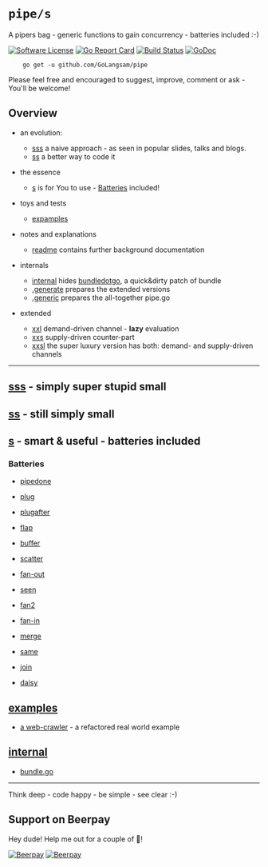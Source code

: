 # `pipe/s`
A pipers bag - generic functions to gain concurrency - batteries included :-)

[![Software License](https://img.shields.io/badge/license-MIT-brightgreen.svg?style=flat-square)](LICENSE.md)
[![Go Report Card](https://goreportcard.com/badge/github.com/GoLangsam/pipe)](https://goreportcard.com/report/github.com/GoLangsam/pipe)
[![Build Status](https://travis-ci.org/GoLangsam/pipe.svg?branch=master)](https://travis-ci.org/GoLangsam/pipe)
[![GoDoc](https://godoc.org/github.com/GoLangsam/pipe?status.svg)](https://godoc.org/github.com/GoLangsam/pipe)


```
    go get -u github.com/GoLangsam/pipe
```

Please feel free and encouraged to suggest, improve, comment or ask - You'll be welcome!

## Overview

- an evolution:
	- [sss](sss.naive/) a naive approach - as seen in popular slides, talks and blogs.
	- [ss](ss.notyet/) a better way to code it

- the essence
	- [s](s/) is for You to use - [Batteries](#batteries) included!

- toys and tests
	- [expamples](expamples/)

- notes and explanations
	- [readme](readme/) contains further background documentation 

- internals
	- [internal](internal/) hides [bundledotgo](internal/cmd/bundledotgo), a quick&dirty patch of bundle
	- [.generate](.generate/) prepares the extended versions
	- [.generic](.generic/) prepares the all-together pipe.go

- extended
	- [xxl](xxl/) demand-driven channel - **lazy** evaluation
	- [xxs](xxs/) supply-driven counter-part
	- [xxsl](xsl/) the super luxury version has both: demand- and supply-driven channels

---

## [sss](sss.naive/) - simply super stupid small


## [ss](ss.notyet/) - still simply small


## [s](s/) - smart & useful - batteries included


### Batteries

- [pipedone](s/pipedone/)
- [plug](s/plug/)
- [plugafter](s/plugafter/)
- [flap](s/flap/)

- [buffer](s/buffer/)

- [scatter](s/scatter/)
- [fan-out](s/fan-out/)

- [seen](s/seen/)

- [fan2](s/fan2/)
- [fan-in](s/fan-in/)

- [merge](s/merge/)
- [same](s/same/)

- [join](s/join/)

- [daisy](s/daisy/)


## [examples](examples/)

- [a web-crawler](examples/httpsyet/) - a refactored real world example

## [internal](internal/)

- [bundle.go](internal/cmd/bundledotgo/)

---
Think deep - code happy - be simple - see clear :-)
## Support on Beerpay
Hey dude! Help me out for a couple of :beers:!

[![Beerpay](https://beerpay.io/GoLangsam/pipe/badge.svg?style=beer-square)](https://beerpay.io/GoLangsam/pipe)  [![Beerpay](https://beerpay.io/GoLangsam/pipe/make-wish.svg?style=flat-square)](https://beerpay.io/GoLangsam/pipe?focus=wish)
